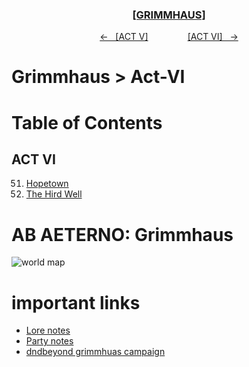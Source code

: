 <div align="center">
  <h3 align="center"><a href="https://github.com/h-griffin/dnd-notes/blob/main/grimmhaus/" >[GRIMMHAUS]</a></h3>
  <p align="center">
    <a href="https://github.com/h-griffin/dnd-notes/blob/main/grimmhaus/act-V" >&larr; &nbsp; [ACT V]</a>
    &nbsp;&nbsp;&nbsp;&nbsp;&nbsp;&nbsp;&nbsp;&nbsp;&nbsp;&nbsp;&nbsp;&nbsp;&nbsp;&nbsp;
    <a href="https://github.com/h-griffin/dnd-notes/blob/main/grimmhaus/act-VI" >[ACT VI] &nbsp; &rarr;</a>
  </p>
</div>

# Grimmhaus > Act-VI

# Table of Contents
## ACT VI
51. [Hopetown](./24-06-19.md)
52. [The Hird Well](./24-06-26.md)

# AB AETERNO: Grimmhaus
![world map](../../assets/Ab_Aeterno_World_Map.png)

# important links
- [Lore notes](./lore.md)
- [Party notes](./party.md)
- [dndbeyond grimmhuas campaign](https://www.dndbeyond.com/campaigns/4131697)
